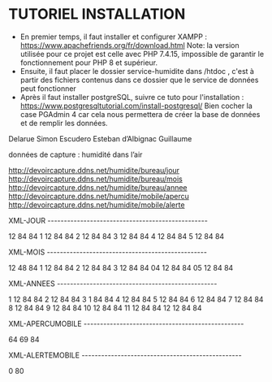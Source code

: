 # TUTORIEL INSTALLATION

- En premier temps, il faut installer et configurer XAMPP : https://www.apachefriends.org/fr/download.html
Note: la version utilisée pour ce projet est celle avec PHP 7.4.15, impossible de garantir le fonctionnement pour PHP 8 et supérieur.
- Ensuite, il faut placer le dossier service-humidite dans /htdoc , c'est à partir des fichiers contenus dans ce dossier que le service de données peut fonctionner
- Après il faut installer postgreSQL, suivre ce tuto pour l'installation : https://www.postgresqltutorial.com/install-postgresql/
Bien cocher la case PGAdmin 4 car cela nous permettera de créer la base de données et de remplir les données.



Delarue Simon
Escudero Esteban
d’Albignac Guillaume

données de capture : humidité dans l’air

http://devoircapture.ddns.net/humidite/bureau/jour
http://devoircapture.ddns.net/humidite/bureau/mois
http://devoircapture.ddns.net/humidite/bureau/annee
http://devoircapture.ddns.net/humidite/mobile/apercu
http://devoircapture.ddns.net/humidite/mobile/alerte


XML-JOUR	-------------------------------------------------

<humidite>
	<bureau>
		<jour>
			<min>12</min>
		<moyenne>84</moyenne>	
		<max>84</max>	
			<heure>
				<valeur>1</valeur>
				<min>12</min>
			<moyenne>84</moyenne>	
			<max>84</max>	
</heure>
<heure>
				<valeur>2</valeur>
				<min>12</min>
			<moyenne>84</moyenne>	
			<max>84</max>	
</heure>	
<heure>
				<valeur>3</valeur>
				<min>12</min>
			<moyenne>84</moyenne>	
			<max>84</max>	
</heure>
<heure>
				<valeur>4</valeur>
				<min>12</min>
			<moyenne>84</moyenne>	
			<max>84</max>	
</heure>
<heure>
				<valeur>5</valeur>
				<min>12</min>
			<moyenne>84</moyenne>	
			<max>84</max>	
</heure>	
		</jour>
	</bureau>
</humidite>


XML-MOIS -------------------------------------------------

<humidite>
	<bureau>
		<mois>
			<min>12</min>
		<moyenne>48</moyenne>	
		<max>84</max>	
			<jour>
				<valeur>1</valeur>
				<min>12</min>
			<moyenne>84</moyenne>	
			<max>84</max>	
</jour>
<jour>
				<valeur>2</valeur>
				<min>12</min>
			<moyenne>84</moyenne>	
			<max>84</max>	
</jour>	
<jour>
				<valeur>3</valeur>
				<min>12</min>
			<moyenne>84</moyenne>	
			<max>84</max>	
</jour>
<jour>
				<valeur>04</valeur>
				<min>12</min>
			<moyenne>84</moyenne>	
			<max>84</max>	
</jour>
<jour>
				<valeur>05</valeur>
				<min>12</min>
			<moyenne>84</moyenne>	
			<max>84</max>	
</jour>	
		</mois>
	</bureau>
</humidite>


XML-ANNEES -------------------------------------------------

<humidite>
	<bureau>
		<annee>
			<mois>
				<valeur>1</valeur>
				<min>12</min>
				<moyenne>84</moyenne>
				<max>84</max>
</mois>
			<mois>
				<valeur>2</valeur>
				<min>12</min>
				<moyenne>84</moyenne>
				<max>84</max>
</mois>
			<mois>
				<valeur>3</valeur>
				<min>1</min>
				<moyenne>84</moyenne>
				<max>84</max>
</mois>
			<mois>
				<valeur>4</valeur>
				<min>12</min>
				<moyenne>84</moyenne>
				<max>84</max>
</mois>
			<mois>
				<valeur>5</valeur>
				<min>12</min>
				<moyenne>84</moyenne>
				<max>84</max>
</mois>
			<mois>
				<valeur>6</valeur>
				<min>12</min>
				<moyenne>84</moyenne>
				<max>84</max>
</mois>
			<mois>
				<valeur>7</valeur>
				<min>12</min>
				<moyenne>84</moyenne>
				<max>84</max>
</mois>
			<mois>
				<valeur>8</valeur>
				<min>12</min>
				<moyenne>84</moyenne>
				<max>84</max>
</mois>
			<mois>
				<valeur>9</valeur>
				<min>12</min>
				<moyenne>84</moyenne>
				<max>84</max>
</mois>
			<mois>
				<valeur>10</valeur>
				<min>12</min>
				<moyenne>84</moyenne>
				<max>84</max>
</mois>
			<mois>
				<valeur>11</valeur>
				<min>12</min>
				<moyenne>84</moyenne>
				<max>84</max>
</mois>
			<mois>
				<valeur>12</valeur>
				<min>12</min>
				<moyenne>84</moyenne>
				<max>84</max>
</mois>
		</annee>
	</bureau>
</humidite>



XML-APERCUMOBILE  -------------------------------------------------

<humidite>
	<mobile>
		<apercu>
			<mesureactuelle>64</mesureactuelle>
			<moyenne>
				<journee>69</journee>
				<annee>84</annee>	
			</moyenne>
		</apercu>
	</mobile>
</humidite>

XML-ALERTEMOBILE  -------------------------------------------------

<humidite>
	<mobile>
		<alerte>0</alerte>
		<seuil>80</seuil>
	</mobile>
</humidite>
